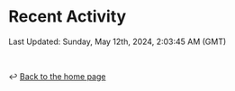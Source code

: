 # Recent Activity

<!--RECENT_ACTIVITY:start-->
<!--RECENT_ACTIVITY:end-->

<!--RECENT_ACTIVITY:last_update-->
Last Updated: Sunday, May 12th, 2024, 2:03:45 AM (GMT)
<!--RECENT_ACTIVITY:last_update_end-->

<br>

↩️ [Back to the home page](/README.md)
